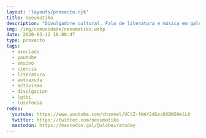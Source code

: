 ```yaml
---
layout: 'layouts/proxecto.njk'
title: neeumatiko
description: "Divulgadore cultural. Falo de literatura e música em galego, e de realidades LGBTIQA+. Chamo-me Nee Barros Fernández.\n\nIMPORTANTE: o meu género gramatical é o neutro. Emprego o pronome neutro ELU, as terminaçons em -e. Nom me molesta o masculino se nom sabedes empregá-lo bem, mas em nengum caso vou tolerar o feminino.\n\n#youtubeires #youtubeiras #youtubeiros "
img: /img/comunidade/neeumatiko.webp
date: 2020-03-12 18:00:47
type: proxecto
tags:
  - asociado
  - youtube
  - ensino
  - ciencia
  - literatura
  - autoaxuda
  - activismo
  - divulgacion
  - lgtbi
  - lusofonia
redes:
  youtube: https://www.youtube.com/channel/UClZ-fWAY2dGzcKXBW5HmlLA
  twitter: https://twitter.com/neeumatiko
  mastodon: https://mastodon.gal/@alobeiratoday
---
```

